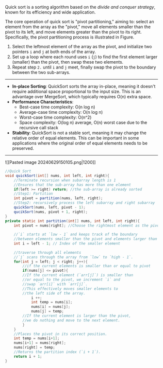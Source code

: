 Quick sort is a sorting algorithm based on the *divide and conquer strategy*, known for its efficiency and wide application.

The core operation of quick sort is "pivot partitioning," aiming to: select an element from the array as the "pivot," move all elements smaller than the pivot to its left, and move elements greater than the pivot to its right. Specifically, the pivot partitioning process is illustrated in Figure.

1. Select the leftmost element of the array as the pivot, and initialize two pointers `i` and `j` at both ends of the array.
2. Set up a loop where each round uses `i` (`j`) to find the first element larger (smaller) than the pivot, then swap these two elements.
3. Repeat step `2.` until `i` and `j` meet, finally swap the pivot to the boundary between the two sub-arrays.
---
- **In-place Sorting**: QuickSort sorts the array in-place, meaning it doesn't require additional space proportional to the input size. This is an advantage over MergeSort, which typically requires O(n) extra space.
- **Performance Characteristics**:
    - Best-case time complexity: O(n log n)
    - Average-case time complexity: O(n log n)
    - Worst-case time complexity: O(n^2)
    - Space complexity: O(log n) average, O(n) worst case due to the recursive call stack
- **Stability**: QuickSort is not a stable sort, meaning it may change the relative order of equal elements. This can be important in some applications where the original order of equal elements needs to be preserved.
---
![[Pasted image 20240629150105.png|1200]]
```Java
//Quick Sort
void quickSort(int[] nums, int left, int right){
	//Terminate recursion when subarray length is 1
	//Ensures that the sub-array has more than one element
	if(left >= right) return; //the sub-array is already sorted
	//Step1: Partition
	int pivot = partition(nums, left, right);
	//Step2: recursively process the left subarray and right subarray
	quickSort(nums, left, pivot - 1);
	qucikSort(nums, pivot + 1, right);
}
private static int partition(int[] nums, int left, int right){
	int pivot = nums[right]; //Choose the rightmost element as the pivot
	
	//`i` starts at `low - 1` and keeps track of the boundary 
	//between elements smaller than the pivot and elements larger than the pivot.
	int i = left - 1; // Index of the smaller element
	
	//traverse through all elements
	//`j` scans through the array from `low` to `high - 1`.
	for(int j = left; j < right; j++){
		//if the current elements is smaller than or equal to pivot
		if(nums[j] <= pivot){
		//If the current element (`arr[j]`) is smaller than 
		//or equal to the pivot, we increment `i` and 
		//swap `arr[i]` with `arr[j]`. 
		//This effectively moves smaller elements to 
		//the left side of the array.
			i ++;
			int temp = nums[i];
			nums[i] = nums[j];
			nums[j] = temp;
		//If the current element is larger than the pivot, 
		//we do nothing and move to the next element.
		}
	}
	//Places the pivot in its correct position.
	int temp = nums[i+1];
	nums[i+1] = nums[right];
	nums[right] = temp;
	//Returns the partition index (`i + 1`).
	return i + 1;
}
```
